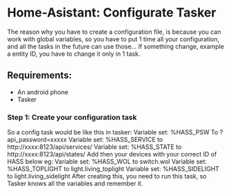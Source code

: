 # Home-Asistant: Configurate Tasker
The reason why you have to create a configuration file, is because you can work with global variables, so you have to put 1 time all your configuration, and all the tasks in the future can use those... If something change, example a entity ID, you have to change it only in 1 task.

## Requirements:
- An android phone
- Tasker

### Step 1: Create your configuration task

So a config task would be like this in tasker:
Variable set: %HASS_PSW To ?api_password=xxxxx
Variable set: %HASS_SERVICE to http://xxxx:8123/api/services/
Variable set: %HASS_STATE to http://xxxx:8123/api/states/
Add then your devices with your correct ID of HASS below eg:
Variable set: %HASS_WOL to switch.wol
Variable set: %HASS_TOPLIGHT to light.living_toplight
Variable set: %HASS_SIDELIGHT to light.living_sidelight
After creating this, you need to run this task, so Tasker knows all the variables and remember it.
